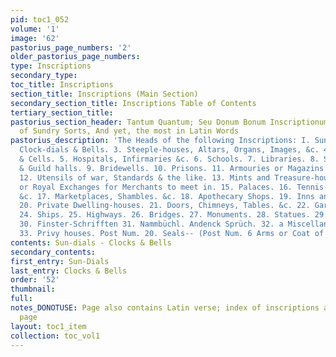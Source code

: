 ```yaml
---
pid: toc1_052
volume: '1'
image: '62'
pastorius_page_numbers: '2'
older_pastorius_page_numbers: 
type: Inscriptions
secondary_type: 
toc_title: Inscriptions
section_title: Inscriptions (Main Section)
secondary_section_title: Inscriptions Table of Contents
tertiary_section_title: 
pastorius_section_header: Tantum Quantum; Seu Donum Bonum Inscriptionum, Inscriptions
  of Sundry Sorts, And yet, the most in Latin Words
pastorius_description: 'The Heads of the following Inscriptions: I. Sun-dials. 2.
  Clock-dials & Bells. 3. Steeple-houses, Altars, Organs, Images, &c. 4. Cloisters
  & Cells. 5. Hospitals, Infirmaries &c. 6. Schools. 7. Libraries. 8. Senate houses
  & Guild halls. 9. Bridewells. 10. Prisons. 11. Armouries or Magazins for Weapons.
  12. Utensils of war, Standards & the like. 13. Mints and Treasure-houses. 14. Burses
  or Royal Exchanges for Merchants to meet in. 15. Palaces. 16. Tennis-Courts, Bowling-greens,
  &c. 17. Marketplaces, Shambles. &c. 18. Apothecary Shops. 19. Inns and Ordinaries.
  20. Private Dwelling-houses. 21. Doors, Chimneys, Tables. &c. 22. Gardens. 23. Fountains.
  24. Ships. 25. Highways. 26. Bridges. 27. Monuments. 28. Statues. 29. Cities & Fortresses.
  30. Finster-Schrifften 31. Nammbüchl. Andenck Sprüch. 32. a Miscellaneous Appendix.
  33. Privy houses. Post Num. 20. Seals-- (Post Num. 6 Arms or Coat of arms.)'
contents: Sun-dials - Clocks & Bells
secondary_contents: 
first_entry: Sun-Dials
last_entry: Clocks & Bells
order: '52'
thumbnail: 
full: 
notes_DONOTUSE: Page also contains Latin verse; index of inscriptions at bottom of
  page
layout: toc1_item
collection: toc_vol1
---
```

